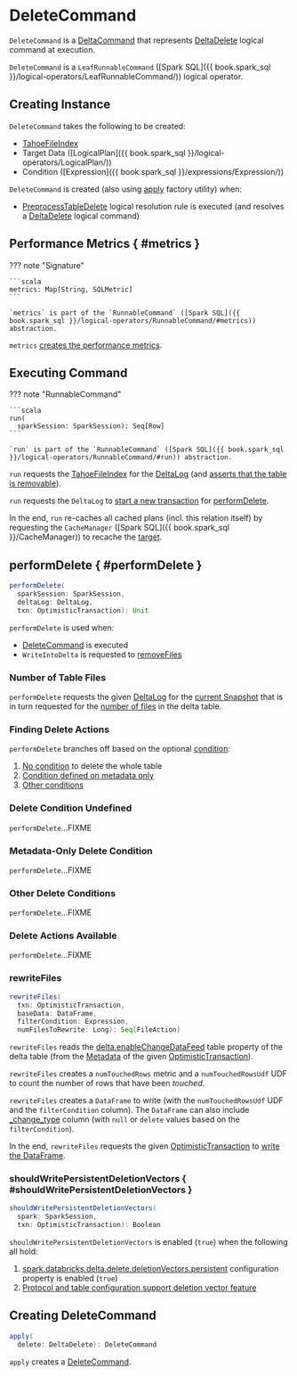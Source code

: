 # DeleteCommand

`DeleteCommand` is a [DeltaCommand](../DeltaCommand.md) that represents [DeltaDelete](DeltaDelete.md) logical command at execution.

`DeleteCommand` is a `LeafRunnableCommand` ([Spark SQL]({{ book.spark_sql }}/logical-operators/LeafRunnableCommand/)) logical operator.

## Creating Instance

`DeleteCommand` takes the following to be created:

* <span id="tahoeFileIndex"> [TahoeFileIndex](../../TahoeFileIndex.md)
* <span id="target"> Target Data ([LogicalPlan]({{ book.spark_sql }}/logical-operators/LogicalPlan/))
* <span id="condition"> Condition ([Expression]({{ book.spark_sql }}/expressions/Expression/))

`DeleteCommand` is created (also using [apply](#apply) factory utility) when:

* [PreprocessTableDelete](../../PreprocessTableDelete.md) logical resolution rule is executed (and resolves a [DeltaDelete](DeltaDelete.md) logical command)

## Performance Metrics { #metrics }

??? note "Signature"

    ```scala
    metrics: Map[String, SQLMetric]
    ```

    `metrics` is part of the `RunnableCommand` ([Spark SQL]({{ book.spark_sql }}/logical-operators/RunnableCommand/#metrics)) abstraction.

`metrics` [creates the performance metrics](DeleteCommandMetrics.md#createMetrics).

## <span id="run"> Executing Command

??? note "RunnableCommand"

    ```scala
    run(
      sparkSession: SparkSession): Seq[Row]
    ```

    `run` is part of the `RunnableCommand` ([Spark SQL]({{ book.spark_sql }}/logical-operators/RunnableCommand/#run)) abstraction.

`run` requests the [TahoeFileIndex](#tahoeFileIndex) for the [DeltaLog](../../TahoeFileIndex.md#deltaLog) (and [asserts that the table is removable](../../DeltaLog.md#assertRemovable)).

`run` requests the `DeltaLog` to [start a new transaction](../../DeltaLog.md#withNewTransaction) for [performDelete](#performDelete).

In the end, `run` re-caches all cached plans (incl. this relation itself) by requesting the `CacheManager` ([Spark SQL]({{ book.spark_sql }}/CacheManager)) to recache the [target](#target).

## performDelete { #performDelete }

```scala
performDelete(
  sparkSession: SparkSession,
  deltaLog: DeltaLog,
  txn: OptimisticTransaction): Unit
```

`performDelete` is used when:

* [DeleteCommand](DeleteCommand.md) is executed
* `WriteIntoDelta` is requested to [removeFiles](../WriteIntoDelta.md#removeFiles)

### <span id="performDelete-numFilesTotal"> Number of Table Files

`performDelete` requests the given [DeltaLog](../../DeltaLog.md) for the [current Snapshot](../../DeltaLog.md#snapshot) that is in turn requested for the [number of files](../../Snapshot.md#numOfFiles) in the delta table.

### <span id="performDelete-deleteActions"> Finding Delete Actions

`performDelete` branches off based on the optional [condition](#condition):

1. [No condition](#performDelete-deleteActions-condition-undefined) to delete the whole table
1. [Condition defined on metadata only](#performDelete-deleteActions-condition-metadata-only)
1. [Other conditions](#performDelete-deleteActions-condition-others)

### <span id="performDelete-deleteActions-condition-undefined"> Delete Condition Undefined

`performDelete`...FIXME

### <span id="performDelete-deleteActions-condition-metadata-only"> Metadata-Only Delete Condition

`performDelete`...FIXME

### <span id="performDelete-deleteActions-condition-others"> Other Delete Conditions

`performDelete`...FIXME

### <span id="performDelete-deleteActions-nonEmpty"> Delete Actions Available

`performDelete`...FIXME

### <span id="rewriteFiles"> rewriteFiles

```scala
rewriteFiles(
  txn: OptimisticTransaction,
  baseData: DataFrame,
  filterCondition: Expression,
  numFilesToRewrite: Long): Seq[FileAction]
```

`rewriteFiles` reads the [delta.enableChangeDataFeed](../../table-properties/DeltaConfigs.md#CHANGE_DATA_FEED) table property of the delta table (from the [Metadata](../../OptimisticTransactionImpl.md#metadata) of the given [OptimisticTransaction](../../OptimisticTransaction.md)).

`rewriteFiles` creates a `numTouchedRows` metric and a `numTouchedRowsUdf` UDF to count the number of rows that have been _touched_.

`rewriteFiles` creates a `DataFrame` to write (with the `numTouchedRowsUdf` UDF and the `filterCondition` column). The `DataFrame` can also include [_change_type](../../change-data-feed/CDCReader.md#CDC_TYPE_COLUMN_NAME) column (with `null` or `delete` values based on the `filterCondition`).

In the end, `rewriteFiles` requests the given [OptimisticTransaction](../../OptimisticTransaction.md) to [write the DataFrame](../../TransactionalWrite.md#writeFiles).

### shouldWritePersistentDeletionVectors { #shouldWritePersistentDeletionVectors }

```scala
shouldWritePersistentDeletionVectors(
  spark: SparkSession,
  txn: OptimisticTransaction): Boolean
```

`shouldWritePersistentDeletionVectors` is enabled (`true`) when the following all hold:

1. [spark.databricks.delta.delete.deletionVectors.persistent](../../configuration-properties/DeltaSQLConf.md#DELETE_USE_PERSISTENT_DELETION_VECTORS) configuration property is enabled (`true`)
1. [Protocol and table configuration support deletion vector feature](../../deletion-vectors/DeletionVectorUtils.md#deletionVectorsWritable)

## <span id="apply"> Creating DeleteCommand

```scala
apply(
  delete: DeltaDelete): DeleteCommand
```

`apply` creates a [DeleteCommand](DeleteCommand.md).
